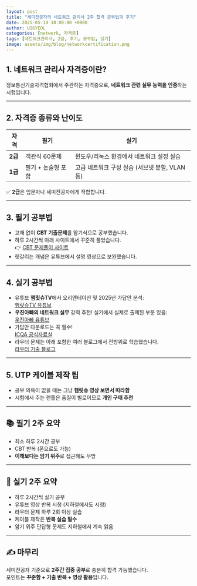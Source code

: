 ```yaml
---
layout: post
title: "세미전공자의 네트워크 관리사 2주 합격 공부법과 후기"
date: 2025-05-14 10:00:00 +0900
author: UIGYEOL
categories: [network, 자격증]
tags: [네트워크관리사, 2급, 후기, 공부법, 실기]
image: assets/img/blog/networkcertification.png
---
```


## 1. 네트워크 관리사 자격증이란?

정보통신기술자격협회에서 주관하는 자격증으로, **네트워크 관련 실무 능력을 인증**하는 시험입니다.

---

## 2. 자격증 종류와 난이도

| 자격 | 필기 | 실기 |
|------|------|------|
| **2급** | 객관식 60문제 | 윈도우/리눅스 환경에서 네트워크 설정 실습 |
| **1급** | 필기 + 논술형 포함 | 고급 네트워크 구성 실습 (서브넷 분할, VLAN 등) |

✅ **2급**은 입문자나 세미전공자에게 적합합니다.

---

## 3. 필기 공부법

- 교재 없이 **CBT 기출문제**를 암기식으로 공부했습니다.
- 하루 2시간씩 아래 사이트에서 꾸준히 풀었습니다.  
  👉 [CBT 문제풀이 사이트](https://www.comcbt.com/xe/jf)
- 헷갈리는 개념은 유튜브에서 설명 영상으로 보완했습니다.

---

## 4. 실기 공부법

- 유튜브 **햄릿슈TV**에서 오리엔테이션 및 2025년 가답안 분석:  
  [햄릿슈TV 유튜브](https://www.youtube.com/@TV-jx3dr/videos)
- **우진아빠의 네트워크 실무** 강력 추천! 실기에서 실제로 출제된 부분 있음:  
  [우진아빠 유튜브](https://www.youtube.com/@tech-network)
- 가답안 다운로드는 꼭 필수!  
  [ICQA 공식자료실](https://www.icqa.or.kr/cn/board/dataroom/21?sca=%EB%84%A4%ED%8A%B8%EC%9B%8C%ED%81%AC%EA%B4%80%EB%A6%AC%EC%82%AC)
- 라우터 문제는 아래 포함한 여러 블로그에서 전방위로 학습했습니다.  
  [라우터 기출 블로그](https://ohaengsa.tistory.com/entry/%EB%84%A4%ED%8A%B8%EC%9B%8C%ED%81%AC-%EA%B4%80%EB%A6%AC%EC%82%AC-2%EA%B8%89-%EC%8B%A4%EA%B8%B0-%EB%9D%BC%EC%9A%B0%ED%84%B0-%EB%AC%B8%EC%A0%9C-%EA%B8%B0%EC%B6%9C)

---

## 5. UTP 케이블 제작 팁

- 공부 의욕이 없을 때는 그냥 **햄릿슈 영상 보면서 따라함**
- 시험에서 주는 랜툴은 품질이 별로이므로 **개인 구매 추천**

---

## 📚 필기 2주 요약

- 최소 하루 2시간 공부
- CBT 반복 (폰으로도 가능)  
- **이해보다는 암기 위주**로 접근해도 무방

---

## 🔧 실기 2주 요약

- 하루 2시간씩 실기 공부
- 유튜브 영상 반복 시청 (지하철에서도 시청)
- 라우터 문제 하루 2회 이상 실습
- 케이블 제작은 **반복 실습 필수**
- 암기 위주 단답형 문제도 지하철에서 계속 읽음

---

## ✍️ 마무리

세미전공자 기준으로 **2주간 집중 공부**로 충분히 합격 가능했습니다.  
포인트는 **꾸준함 + 기출 반복 + 영상 활용**입니다.  
